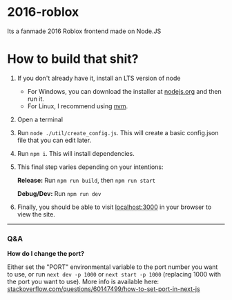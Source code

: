 # 2016-roblox
Its a fanmade 2016 Roblox frontend made on Node.JS

# How to build that shit?

1. If you don't already have it, install an LTS version of node

    - For Windows, you can download the installer at [nodejs.org](https://nodejs.org/en/) and then run it.
    - For Linux, I recommend using [nvm](https://github.com/nvm-sh/nvm#installing-and-updating).


2. Open a terminal

3. Run `node ./util/create_config.js`. This will create a basic config.json file that you can edit later.

4. Run `npm i`. This will install dependencies.

5. This final step varies depending on your intentions:

    **Release:** Run `npm run build`, then `npm run start`

    **Debug/Dev:** Run `npm run dev`


6. Finally, you should be able to visit [localhost:3000](http://localhost:3000) in your browser to view the site.

---

### Q&A

**How do I change the port?**

Either set the "PORT" environmental variable to the port number you want to use, or run `next dev -p 1000` or `next start -p 1000` (replacing 1000 with the port you want to use). More info is available here: [stackoverflow.com/questions/60147499/how-to-set-port-in-next-js](https://stackoverflow.com/questions/60147499/how-to-set-port-in-next-js)


